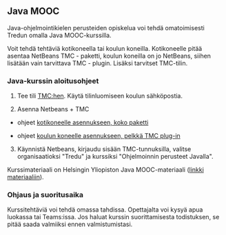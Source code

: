 ## Java MOOC

Java-ohjelmointikielen perusteiden opiskelua voi tehdä omatoimisesti Tredun omalla Java MOOC-kurssilla.

Voit tehdä tehtäviä kotikoneella tai koulun koneilla. Kotikoneelle pitää asentaa NetBeans TMC - paketti, koulun koneilla on jo NetBeans, siihen lisätään vain tarvittava TMC - plugin. Lisäksi tarvitset TMC-tilin.

### Java-kurssin aloitusohjeet

1. Tee tili [TMC:hen](https://tmc.mooc.fi/). Käytä tilinluomiseen koulun sähköpostia.

2. Asenna Netbeans + TMC

- ohjeet [kotikoneelle asennukseen, koko paketti](https://materiaalit.github.io/tmc-asennus/netbeans_for_windows/​)

- ohjeet [koulun koneelle asennukseen, pelkkä TMC plug-in](https://github.com/UniversityHelsinkiTKTL/tmc-plugin-installation-guide/blob/master/TmcPluginInstallationGuide.md#installing-tmc-plugin-to-exsisting-netbeans-installation-do-this-in-paja)

3. Käynnistä Netbeans, kirjaudu sisään TMC-tunnuksilla, valitse organisaatioksi "Tredu" ja kurssiksi "Ohjelmoinnin perusteet Javalla".

Kurssimateriaali on Helsingin Yliopiston Java MOOC-materiaali ([linkki materiaaliin](https://tmc.mooc.fi/org/tredu)).

### Ohjaus ja suoritusaika

Kurssitehtäviä voi tehdä omassa tahdissa. Opettajalta voi kysyä apua luokassa tai Teams:issa. Jos haluat kurssin suorittamisesta todistuksen, se pitää saada valmiiksi ennen valmistumistasi.